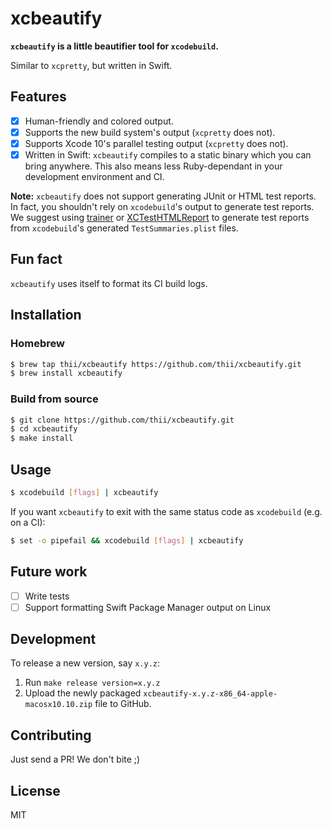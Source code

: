# xcbeautify

**`xcbeautify` is a little beautifier tool for `xcodebuild`.**

Similar to `xcpretty`, but written in Swift.

## Features

- [x] Human-friendly and colored output.
- [x] Supports the new build system's output (`xcpretty` does not).
- [x] Supports Xcode 10's parallel testing output (`xcpretty` does not).
- [x] Written in Swift: `xcbeautify` compiles to a static binary which you can
  bring anywhere. This also means less Ruby-dependant in your development
  environment and CI.

**Note:** `xcbeautify` does not support generating JUnit or HTML test reports.
In fact, you shouldn't rely on `xcodebuild`'s output to generate test reports.
We suggest using [trainer](https://github.com/KrauseFx/trainer) or
[XCTestHTMLReport](https://github.com/TitouanVanBelle/XCTestHTMLReport) to
generate test reports from `xcodebuild`'s generated `TestSummaries.plist`
files.

## Fun fact

`xcbeautify` uses itself to format its CI build logs.

## Installation
### Homebrew

```bash
$ brew tap thii/xcbeautify https://github.com/thii/xcbeautify.git
$ brew install xcbeautify
```

### Build from source

```bash
$ git clone https://github.com/thii/xcbeautify.git
$ cd xcbeautify
$ make install
```

## Usage

```bash
$ xcodebuild [flags] | xcbeautify
```

If you want `xcbeautify` to exit with the same status code as `xcodebuild`
(e.g. on a CI):

```bash
$ set -o pipefail && xcodebuild [flags] | xcbeautify
```

## Future work

- [ ] Write tests
- [ ] Support formatting Swift Package Manager output on Linux

## Development

To release a new version, say `x.y.z`:

1. Run `make release version=x.y.z`
1. Upload the newly packaged `xcbeautify-x.y.z-x86_64-apple-macosx10.10.zip`
   file to GitHub.

## Contributing

Just send a PR! We don't bite ;)

## License

MIT
